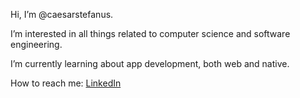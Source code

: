 Hi, I’m @caesarstefanus.

I’m interested in all things related to computer science and software engineering.

I’m currently learning about app development, both web and native.

How to reach me: [LinkedIn](https://www.linkedin.com/in/caesarstefanus/)

<!---
caesarstefanus/caesarstefanus is a ✨ special ✨ repository because its `README.md` (this file) appears on your GitHub profile.
You can click the Preview link to take a look at your changes.
--->
